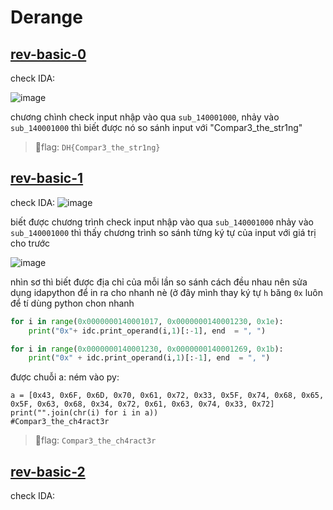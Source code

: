 # Derange
## [rev-basic-0](https://dreamhack.io/wargame/challenges/14)

check IDA: 

![image](https://github.com/1Nhihi/Wargame/assets/127366803/71f7e9e9-eff2-439c-9116-679d7e04b84a)

chương chình check input nhập vào qua `sub_140001000`, nhảy vào `sub_140001000` thì biết được nó so sánh input với "Compar3_the_str1ng"
> 🚩flag: `DH{Compar3_the_str1ng}`

## [rev-basic-1](https://dreamhack.io/wargame/challenges/15)
check IDA:
![image](https://github.com/1Nhihi/Wargame/assets/127366803/7ea0ebf2-eacb-4923-ad80-52998eb30796)

biết được chương trình check input nhập vào qua `sub_140001000` nhảy vào `sub_140001000` thì thấy chương trình so sánh từng ký tự của input với giá trị cho trước

![image](https://github.com/1Nhihi/Wargame/assets/127366803/4e5259e5-687c-455c-ae10-6ea430e5f3a8)

nhìn sơ thì biết được địa chỉ của mỗi lần so sánh cách đều nhau nên sửa dụng idapython để in ra cho nhanh nè (ở đây mình thay ký tự `h` băng `0x` luôn để tí dùng python chon nhanh

```py
for i in range(0x0000000140001017, 0x0000000140001230, 0x1e):
    print("0x"+ idc.print_operand(i,1)[:-1], end  = ", ")

for i in range(0x0000000140001230, 0x0000000140001269, 0x1b):
    print("0x" + idc.print_operand(i,1)[:-1], end  = ", ")
```
được chuỗi a:
ném vào py:
```
a = [0x43, 0x6F, 0x6D, 0x70, 0x61, 0x72, 0x33, 0x5F, 0x74, 0x68, 0x65, 0x5F, 0x63, 0x68, 0x34, 0x72, 0x61, 0x63, 0x74, 0x33, 0x72]
print("".join(chr(i) for i in a))
#Compar3_the_ch4ract3r
```
> 🚩flag:  `Compar3_the_ch4ract3r`
## [rev-basic-2](https://dreamhack.io/wargame/challenges/16)

check IDA:

